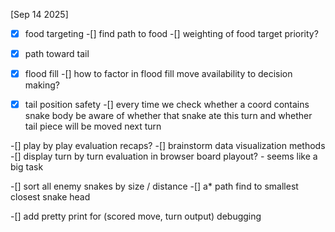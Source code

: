 [Sep 14 2025]

  -[x] food targeting
    -[] find path to food
    -[] weighting of food target priority?

  -[x] path toward tail
  -[x] flood fill
    -[] how to factor in flood fill move availability to decision making?
  -[x] tail position safety
    -[] every time we check whether a coord contains snake body be aware of whether that snake
        ate this turn and whether tail piece will be moved next turn
  

  -[] play by play evaluation recaps?
    -[] brainstorm data visualization methods
    -[] display turn by turn evaluation in browser board playout?
      - seems like a big task
  

  -[] sort all enemy snakes by size / distance
    -[] a* path find to smallest closest snake head


  -[] add pretty print for (scored move, turn output) debugging
